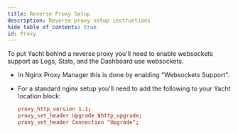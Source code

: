 ```yaml
---
title: Reverse Proxy Setup
description: Reverse proxy setup instructions
hide_table_of_contents: true
id: Proxy
---
```

To put Yacht behind a reverse proxy you'll need to enable websockets support as Logs, Stats, and the Dashboard use websockets.

- In Nginx Proxy Manager this is done by enabling "Websockets Support".
- For a standard nginx setup you'll need to add the following to your Yacht location block:

  ```conf
  proxy_http_version 1.1;
  proxy_set_header Upgrade $http_upgrade;
  proxy_set_header Connection "Upgrade";
  ```
